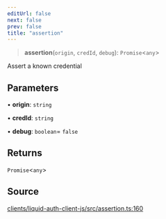 ```yaml
---
editUrl: false
next: false
prev: false
title: "assertion"
---
```


> **assertion**(`origin`, `credId`, `debug`): `Promise`\<`any`\>

Assert a known credential

## Parameters

• **origin**: `string`

• **credId**: `string`

• **debug**: `boolean`= `false`

## Returns

`Promise`\<`any`\>

## Source

[clients/liquid-auth-client-js/src/assertion.ts:160](https://github.com/algorandfoundation/liquid-auth/blob/cec82e963bc03c2622fd80036d3c488643177b1a/clients/liquid-auth-client-js/src/assertion.ts#L160)
